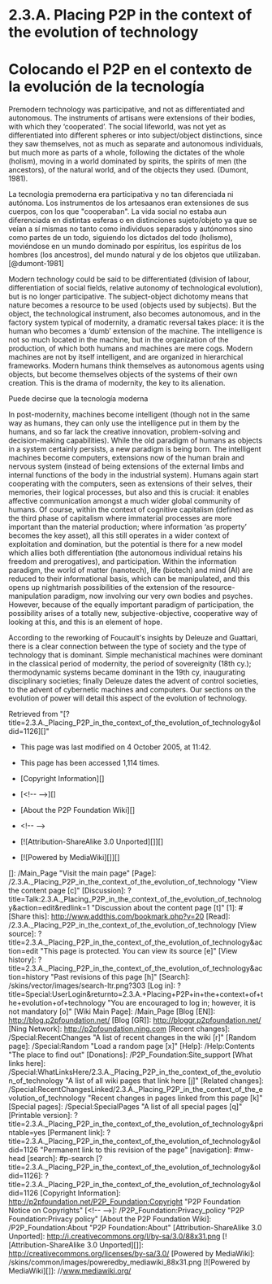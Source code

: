 2.3.A. Placing P2P in the context of the evolution of technology
================================================================

Colocando el P2P en el contexto de la evolución de la tecnología
================================================================

Premodern technology was participative, and not as differentiated and
autonomous. The instruments of artisans were extensions of their bodies,
with which they ‘cooperated’. The social lifeworld, was not yet as
differentiated into different spheres or into subject/object
distinctions, since they saw themselves, not as much as separate and
autonomous individuals, but much more as parts of a whole, following the
dictates of the whole (holism), moving in a world dominated by spirits,
the spirits of men (the ancestors), of the natural world, and of the
objects they used. (Dumont, 1981).

La tecnologia premoderna era participativa y no tan diferenciada ni autónoma.
Los instrumentos de los artesaanos eran extensiones de sus cuerpos, con los que
"cooperaban".  La vida social no estaba aun diferenciada en distintas esferas
o en distinciones sujeto/objeto ya que se veían a sí mismas no tanto como
individuos separados y autónomos sino como partes de un todo, siguiendo los
dictados del todo (holismo), moviéndose en un mundo dominado por espíritus, los
espíritus de los hombres (los ancestros), del mundo natural y de los objetos
que utilizaban.[@dumont-1981]

Modern technology could be said to be differentiated (division of
labour, differentiation of social fields, relative autonomy of
technological evolution), but is no longer participative. The
subject-object dichotomy means that nature becomes a resource to be used
(objects used by subjects). But the object, the technological
instrument, also becomes autonomous, and in the factory system typical
of modernity, a dramatic reversal takes place: it is the human who
becomes a ‘dumb’ extension of the machine. The intelligence is not so
much located in the machine, but in the organization of the production,
of which both humans and machines are mere cogs. Modern machines are not
by itself intelligent, and are organized in hierarchical frameworks.
Modern humans think themselves as autonomous agents using objects, but
become themselves objects of the systems of their own creation. This is
the drama of modernity, the key to its alienation.

Puede decirse que la tecnología moderna 

In post-modernity, machines become intelligent (though not in the same
way as humans, they can only use the intelligence put in them by the
humans, and so far lack the creative innovation, problem-solving and
decision-making capabilities). While the old paradigm of humans as
objects in a system certainly persists, a new paradigm is being born.
The intelligent machines become computers, extensions now of the human
brain and nervous system (instead of being extensions of the external
limbs and internal functions of the body in the industrial system).
Humans again start cooperating with the computers, seen as extensions of
their selves, their memories, their logical processes, but also and this
is crucial: it enables affective communication amongst a much wider
global community of humans. Of course, within the context of cognitive
capitalism (defined as the third phase of capitalism where immaterial
processes are more important than the material production; where
information ‘as property’ becomes the key asset), all this still
operates in a wider context of exploitation and domination, but the
potential is there for a new model which allies both differentiation
(the autonomous individual retains his freedom and prerogatives), and
participation. Within the information paradigm, the world of matter
(nanotech), life (biotech) and mind (AI) are reduced to their
informational basis, which can be manipulated, and this opens up
nightmarish possibilities of the extension of the resource-manipulation
paradigm, now involving our very own bodies and psyches. However,
because of the equally important paradigm of participation, the
possibility arises of a totally new, subjective-objective, cooperative
way of looking at this, and this is an element of hope.

According to the reworking of Foucault's insights by Deleuze and
Guattari, there is a clear connection between the type of society and
the type of technology that is dominant. Simple mechanistical machines
were dominant in the classical period of modernity, the period of
sovereignity (18th cy.); thermodynamic systems became dominant in the
19th cy, inaugurating disciplinary societies; finally Deleuze dates the
advent of control societies, to the advent of cybernetic machines and
computers. Our sections on the evolution of power will detail this
aspect of the evolution of technology.

Retrieved from
"[?title=2.3.A.\_Placing\_P2P\_in\_the\_context\_of\_the\_evolution\_of\_technology&oldid=1126][]"

-   This page was last modified on 4 October 2005, at 11:42.
-   This page has been accessed 1,114 times.
-   [Copyright Information][]

-   [\<!-- --\>][]
-   [About the P2P Foundation Wiki][]
-   \<!-- --\>

-   [![Attribution-ShareAlike 3.0 Unported][]][]
-   [![Powered by MediaWiki][]][]

  []: /Main_Page "Visit the main page"
  [Page]: /2.3.A._Placing_P2P_in_the_context_of_the_evolution_of_technology
    "View the content page [c]"
  [Discussion]: ?title=Talk:2.3.A._Placing_P2P_in_the_context_of_the_evolution_of_technology&action=edit&redlink=1
    "Discussion about the content page [t]"
  [1]: #
  [Share this]: http://www.addthis.com/bookmark.php?v=20
  [Read]: /2.3.A._Placing_P2P_in_the_context_of_the_evolution_of_technology
  [View source]: ?title=2.3.A._Placing_P2P_in_the_context_of_the_evolution_of_technology&action=edit
    "This page is protected.
    You can view its source [e]"
  [View history]: ?title=2.3.A._Placing_P2P_in_the_context_of_the_evolution_of_technology&action=history
    "Past revisions of this page [h]"
  [Search]: /skins/vector/images/search-ltr.png?303
  [Log in]: ?title=Special:UserLogin&returnto=2.3.A.+Placing+P2P+in+the+context+of+the+evolution+of+technology
    "You are encouraged to log in; however, it is not mandatory [o]"
  [Wiki Main Page]: /Main_Page
  [Blog [EN]]: http://blog.p2pfoundation.net/
  [Blog [GR]]: http://bloggr.p2pfoundation.net/
  [Ning Network]: http://p2pfoundation.ning.com
  [Recent changes]: /Special:RecentChanges
    "A list of recent changes in the wiki [r]"
  [Random page]: /Special:Random "Load a random page [x]"
  [Help]: /Help:Contents "The place to find out"
  [Donations]: /P2P_Foundation:Site_support
  [What links here]: /Special:WhatLinksHere/2.3.A._Placing_P2P_in_the_context_of_the_evolution_of_technology
    "A list of all wiki pages that link here [j]"
  [Related changes]: /Special:RecentChangesLinked/2.3.A._Placing_P2P_in_the_context_of_the_evolution_of_technology
    "Recent changes in pages linked from this page [k]"
  [Special pages]: /Special:SpecialPages
    "A list of all special pages [q]"
  [Printable version]: ?title=2.3.A._Placing_P2P_in_the_context_of_the_evolution_of_technology&printable=yes
  [Permanent link]: ?title=2.3.A._Placing_P2P_in_the_context_of_the_evolution_of_technology&oldid=1126
    "Permanent link to this revision of the page"
  [navigation]: #mw-head
  [search]: #p-search
  [?title=2.3.A.\_Placing\_P2P\_in\_the\_context\_of\_the\_evolution\_of\_technology&oldid=1126]:
    ?title=2.3.A._Placing_P2P_in_the_context_of_the_evolution_of_technology&oldid=1126
  [Copyright Information]: http://p2pfoundation.net/P2P_Foundation:Copyright
    "P2P Foundation Notice on Copyrights"
  [\<!-- --\>]: /P2P_Foundation:Privacy_policy
    "P2P Foundation:Privacy policy"
  [About the P2P Foundation Wiki]: /P2P_Foundation:About
    "P2P Foundation:About"
  [Attribution-ShareAlike 3.0 Unported]: http://i.creativecommons.org/l/by-sa/3.0/88x31.png
  [![Attribution-ShareAlike 3.0 Unported][]]: http://creativecommons.org/licenses/by-sa/3.0/
  [Powered by MediaWiki]: /skins/common/images/poweredby_mediawiki_88x31.png
  [![Powered by MediaWiki][]]: //www.mediawiki.org/
